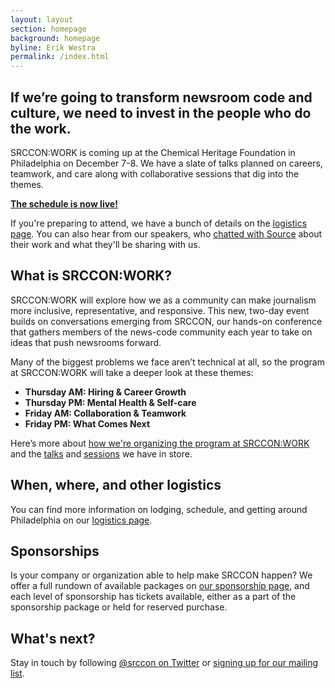 ```yaml
---
layout: layout
section: homepage
background: homepage
byline: Erik Westra
permalink: /index.html
---
```


<h2 class="leader">If we’re going to transform newsroom code and culture, we need to invest in the people who do the work.</h2>

SRCCON:WORK is coming up at the Chemical Heritage Foundation in Philadelphia on December 7-8. We have a slate of talks planned on careers, teamwork, and care along with collaborative sessions that dig into the themes.

**[The schedule is now live!](/schedule)**

If you're preparing to attend, we have a bunch of details on the [logistics page](/logistics). You can also hear from our speakers, who [chatted with Source](https://source.opennews.org/articles/tags/srcconwork-q-a_1/) about their work and what they'll be sharing with us.

## What is SRCCON:WORK?

SRCCON:WORK will explore how we as a community can make journalism more inclusive, representative, and responsive. This new, two-day event builds on conversations emerging from SRCCON, our hands-on conference that gathers members of the news-code community each year to take on ideas that push newsrooms forward.

Many of the biggest problems we face aren’t technical at all, so the program at SRCCON:WORK will take a deeper look at these themes:

* **Thursday AM: Hiring & Career Growth**
* **Thursday PM: Mental Health & Self-care**
* **Friday AM: Collaboration & Teamwork**
* **Friday PM: What Comes Next**

Here’s more about [how we're organizing the program at SRCCON:WORK](/program) and the [talks](/talks) and [sessions](/sessions) we have in store.

## When, where, and other logistics

You can find more information on lodging, schedule, and getting around Philadelphia on our [logistics page](/logistics).

## Sponsorships

Is your company or organization able to help make SRCCON happen? We offer a full rundown of available packages on [our sponsorship page](/sponsors/details), and each level of sponsorship has tickets available, either as a part of the sponsorship package or held for reserved purchase.

## What's next?

Stay in touch by following [@srccon on Twitter](https://twitter.com/srccon) or [signing up for our mailing list](http://opennews.us5.list-manage.com/subscribe?u=71c95e9a43708843d2fdc1f09&id=996e9290cc).
